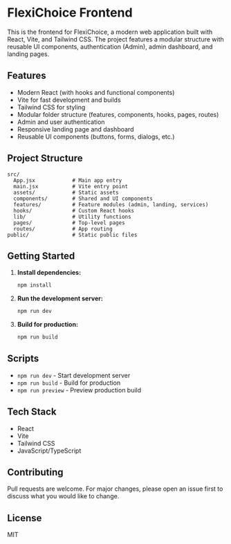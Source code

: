 # FlexiChoice Frontend

This is the frontend for FlexiChoice, a modern web application built with React, Vite, and Tailwind CSS. The project features a modular structure with reusable UI components, authentication (Admin), admin dashboard, and landing pages.

## Features

- Modern React (with hooks and functional components)
- Vite for fast development and builds
- Tailwind CSS for styling
- Modular folder structure (features, components, hooks, pages, routes)
- Admin and user authentication
- Responsive landing page and dashboard
- Reusable UI components (buttons, forms, dialogs, etc.)

## Project Structure

```
src/
  App.jsx            # Main app entry
  main.jsx           # Vite entry point
  assets/            # Static assets
  components/        # Shared and UI components
  features/          # Feature modules (admin, landing, services)
  hooks/             # Custom React hooks
  lib/               # Utility functions
  pages/             # Top-level pages
  routes/            # App routing
public/              # Static public files
```

## Getting Started

1. **Install dependencies:**
   ```sh
   npm install
   ```
2. **Run the development server:**
   ```sh
   npm run dev
   ```
3. **Build for production:**
   ```sh
   npm run build
   ```

## Scripts

- `npm run dev` - Start development server
- `npm run build` - Build for production
- `npm run preview` - Preview production build

## Tech Stack

- React
- Vite
- Tailwind CSS
- JavaScript/TypeScript

## Contributing

Pull requests are welcome. For major changes, please open an issue first to discuss what you would like to change.

## License

MIT
